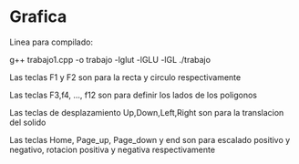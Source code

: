 # Grafica

Linea para compilado:

g++ trabajo1.cpp -o trabajo -lglut -lGLU -lGL
./trabajo

Las teclas F1 y F2
son para la recta y circulo respectivamente

Las teclas F3,f4, ..., f12 
son para definir los lados de los poligonos

Las teclas de desplazamiento Up,Down,Left,Right
son para la translacion del solido

Las teclas Home, Page_up, Page_down y end
son para escalado positivo y negativo, rotacion positiva y negativa respectivamente
